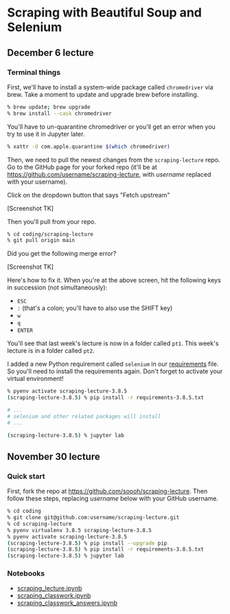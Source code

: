 # Scraping with Beautiful Soup and Selenium

## December 6 lecture

### Terminal things

First, we'll have to install a system-wide package called `chromedriver` via brew. Take a moment to update and upgrade brew before installing.

```sh
% brew update; brew upgrade
% brew install --cask chromedriver
```

You'll have to un-quarantine chromedriver or you'll get an error when you try to use it in Jupyter later.

```sh
% xattr -d com.apple.quarantine $(which chromedriver)
```

Then, we need to pull the newest changes from the `scraping-lecture` repo. Go to the GitHub page for your forked repo (it'll be at https://github.com/username/scraping-lecture, with _username_ replaced with your username).

Click on the dropdown button that says "Fetch upstream"

[Screenshot TK]

Then you'll pull from your repo.

```sh
% cd coding/scraping-lecture
% git pull origin main
```

Did you get the following merge error? 

[Screenshot TK] 

Here's how to fix it. When you're at the above screen, hit the following keys in succession (not simultaneously):
- `ESC`
- `:` (that's a colon; you'll have to also use the SHIFT key)
- `w`
- `q`
- `ENTER`

You'll see that last week's lecture is now in a folder called `pt1`. This week's lecture is in a folder called `pt2`. 

I added a new Python requirement called `selenium` in our [requirements](requirements-3.8.5.txt) file. So you'll need to install the requirements again. Don't forget to activate your virtual environment!

```sh
% pyenv activate scraping-lecture-3.8.5
(scraping-lecture-3.8.5) % pip install -r requirements-3.8.5.txt

# ...
# selenium and other related packages will install
# ...

(scraping-lecture-3.8.5) % jupyter lab
```


## November 30 lecture

### Quick start

First, fork the repo at https://github.com/soooh/scraping-lecture. Then follow these steps, replacing _username_ below with your GitHub username.

```sh
% cd coding
% git clone git@github.com:username/scraping-lecture.git
% cd scraping-lecture
% pyenv virtualenv 3.8.5 scraping-lecture-3.8.5
% pyenv activate scraping-lecture-3.8.5
(scraping-lecture-3.8.5) % pip install --upgrade pip
(scraping-lecture-3.8.5) % pip install -r requirements-3.8.5.txt
(scraping-lecture-3.8.5) % jupyter lab
```

### Notebooks
- [scraping_lecture.ipynb](scraping_lecture.ipynb) 
- [scraping_classwork.ipynb](scraping_classwork.ipynb)
- [scraping_classwork_answers.ipynb](scraping_classwork_answers.ipynb)
